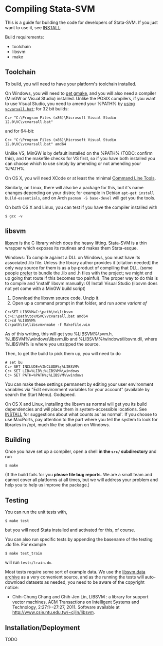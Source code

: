 Compiling Stata-SVM
===================

This is a guide for building the code for developers of Stata-SVM.
If you just want to use it, see [INSTALL](INSTALL.md).

Build requirements:
* toolchain
* libsvm
* make

Toolchain
---------

To build, you will need to have your platform's toolchain installed.

On Windows, you will need to [get gmake](http://gnuwin32.sourceforge.net/packages/make.htm), and you will also need a compiler (MinGW or Visual Studio) installed.
Unlike the POSIX compilers, if you want to use Visual Studio, you need to amend your %PATH% by [using `vcvarsall.bat`](https://msdn.microsoft.com/en-us/library/x4d2c09s.aspx); for 32 bit builds:
```
C:> "C:\Program Files (x86)\Microsoft Visual Studio 12.0\VC\vcvarsall.bat"
```
and for 64-bit:
```
C:> "C:\Program Files (x86)\Microsoft Visual Studio 12.0\VC\vcvarsall.bat" amd64
```
Unlike VS, MinGW is by default installed on the %PATH% (TODO: confirm this), and the makefile checks for VS first,
so if you have both installed you can choose which to use simply by amending or not amending your %PATH%.

On OS X, you will need XCode or at least the minimal [Command Line Tools](TODO).

Similarly, on Linux, there will also be a package for this, but it's name changes depending on your distro; for example in Debian `apt-get install build-essentials`, and on Arch `pacman -S base-devel` will get you the tools.

On both OS X and Linux, you can test if you have the compiler installed with
```
$ gcc -v
```

libsvm
------

[libsvm](http://www.csie.ntu.edu.tw/~cjlin/libsvm/) is the C library which does the heavy lifting. Stata-SVM is a thin wrapper which exposes its routines and makes them Stata-esque.

Windows:
To compile against a DLL on Windows, you must have its associated .lib file. Unless the library author provides it [citation needed] the only way source for them is as a by-product of compiling that DLL.
(some people [prefer](http://blog.nuclex-games.com/2012/03/how-to-consume-dlls-in-visual-cxx/) to bundle the .lib and .h files with the project; we might end up going that route if this becomes too painful).
The proper way to do this is to compile and 'install' libsvm manually:
0) Install Visual Studio (libsvm does not yet come with a MinGW build script)
1) Download the libsvm source code. Unzip it.
2) Open up a command prompt in that folder, and run *some variant of*
```
C:>SET LIBSVM=C:\path\to\libsvm
C:>C:\path\to\MSVC\vcvarsall.bat amd64
C:>cd %LIBSVM%
C:\path\to\libsvm>nmake -f Makefile.win
```
As of this writing, this will get you %LIBSVM%\svm.h, %LIBSVM%\windows\libsvm.lib and %LIBSVM%\windows\libsvm.dll, where %LIBSVM% is where you unzipped the source.

Then, to get the build to pick them up, you will need to do
```
# set bu
C:> SET INCLUDE=%INCLUDE%;%LIBSVM%
C:> SET LIB=%LIB%;%LIBSVM%\windows
C:> SET PATH=%PATH%;%LIBSVM%\windows
```
You can make these settings permanent by editing your user environment variables via "Edit environment variables for your account" (available by search the Start Menu). Godspeed.

On OS X and Linux, installing the libsvm as normal will get you its build dependencies and will place them in system-accessible locations. See [INSTALL](INSTALL.md) for suggestions about what counts as 'as normal'.
If you choose to use MacPorts, pay attention to the part where you tell the system to look for libraries in /opt, much like the situation on Windows.

Building
--------

Once you have set up a compiler, open a shell **in the `src/` subdirectory** and run
```
$ make
```

(If the build fails for you **please file bug reports**. We are a small team and cannot cover all platforms at all times, but we will address your problem and help you to help us improve the package.)

Testing
-------

You can run the unit tests with, 
```
$ make test
```
but you will need Stata installed and activated for this, of course.

You can also run specific tests by appending the basename of the testing .do file. For example
```
$ make test_train
```
will run `tests/train.do`.

Most tests require some sort of example data. We use the [libsvm data archive](http://www.csie.ntu.edu.tw/~cjlin/libsvmtools/datasets/) as a very convenient source, and as the running the tests will auto-download datasets as needed, you need to be aware of the copyright notice:
* Chih-Chung Chang and Chih-Jen Lin, LIBSVM : a library for support vector machines. ACM Transactions on Intelligent Systems and Technology, 2:27:1--27:27, 2011. Software available at http://www.csie.ntu.edu.tw/~cjlin/libsvm.

Installation/Deployment
-----------------------

TODO
